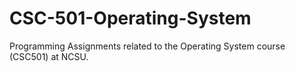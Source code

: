 # CSC-501-Operating-System
Programming Assignments related to the Operating System course (CSC501) at NCSU.
